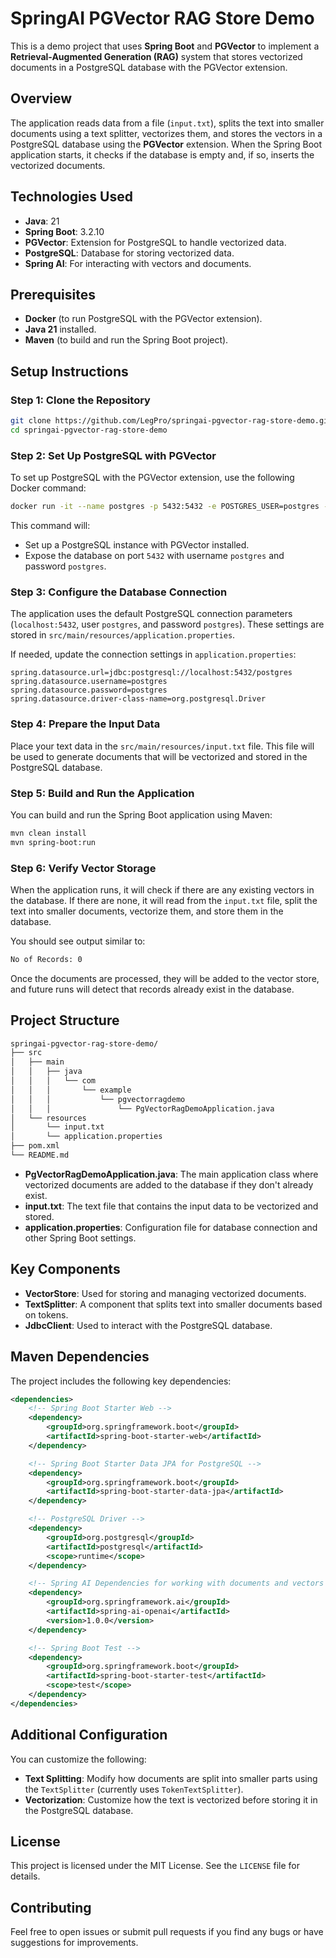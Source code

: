 
# SpringAI PGVector RAG Store Demo

This is a demo project that uses **Spring Boot** and **PGVector** to implement a **Retrieval-Augmented Generation (RAG)** system that stores vectorized documents in a PostgreSQL database with the PGVector extension.

## Overview

The application reads data from a file (`input.txt`), splits the text into smaller documents using a text splitter, vectorizes them, and stores the vectors in a PostgreSQL database using the **PGVector** extension. When the Spring Boot application starts, it checks if the database is empty and, if so, inserts the vectorized documents.

## Technologies Used

- **Java**: 21
- **Spring Boot**: 3.2.10
- **PGVector**: Extension for PostgreSQL to handle vectorized data.
- **PostgreSQL**: Database for storing vectorized data.
- **Spring AI**: For interacting with vectors and documents.

## Prerequisites

- **Docker** (to run PostgreSQL with the PGVector extension).
- **Java 21** installed.
- **Maven** (to build and run the Spring Boot project).

## Setup Instructions

### Step 1: Clone the Repository

```bash
git clone https://github.com/LegPro/springai-pgvector-rag-store-demo.git
cd springai-pgvector-rag-store-demo
```

### Step 2: Set Up PostgreSQL with PGVector

To set up PostgreSQL with the PGVector extension, use the following Docker command:

```bash
docker run -it --name postgres -p 5432:5432 -e POSTGRES_USER=postgres -e POSTGRES_PASSWORD=postgres pgvector/pgvector:0.7.4-pg16
```

This command will:

- Set up a PostgreSQL instance with PGVector installed.
- Expose the database on port `5432` with username `postgres` and password `postgres`.

### Step 3: Configure the Database Connection

The application uses the default PostgreSQL connection parameters (`localhost:5432`, user `postgres`, and password `postgres`). These settings are stored in `src/main/resources/application.properties`.

If needed, update the connection settings in `application.properties`:

```properties
spring.datasource.url=jdbc:postgresql://localhost:5432/postgres
spring.datasource.username=postgres
spring.datasource.password=postgres
spring.datasource.driver-class-name=org.postgresql.Driver
```

### Step 4: Prepare the Input Data

Place your text data in the `src/main/resources/input.txt` file. This file will be used to generate documents that will be vectorized and stored in the PostgreSQL database.

### Step 5: Build and Run the Application

You can build and run the Spring Boot application using Maven:

```bash
mvn clean install
mvn spring-boot:run
```

### Step 6: Verify Vector Storage

When the application runs, it will check if there are any existing vectors in the database. If there are none, it will read from the `input.txt` file, split the text into smaller documents, vectorize them, and store them in the database.

You should see output similar to:

```bash
No of Records: 0
```

Once the documents are processed, they will be added to the vector store, and future runs will detect that records already exist in the database.

## Project Structure

```bash
springai-pgvector-rag-store-demo/
├── src
│   ├── main
│   │   ├── java
│   │   │   └── com
│   │   │       └── example
│   │   │           └── pgvectorragdemo
│   │   │               └── PgVectorRagDemoApplication.java
│   └── resources
│       └── input.txt
│       └── application.properties
├── pom.xml
└── README.md
```

- **PgVectorRagDemoApplication.java**: The main application class where vectorized documents are added to the database if they don't already exist.
- **input.txt**: The text file that contains the input data to be vectorized and stored.
- **application.properties**: Configuration file for database connection and other Spring Boot settings.

## Key Components

- **VectorStore**: Used for storing and managing vectorized documents.
- **TextSplitter**: A component that splits text into smaller documents based on tokens.
- **JdbcClient**: Used to interact with the PostgreSQL database.

## Maven Dependencies

The project includes the following key dependencies:

```xml
<dependencies>
    <!-- Spring Boot Starter Web -->
    <dependency>
        <groupId>org.springframework.boot</groupId>
        <artifactId>spring-boot-starter-web</artifactId>
    </dependency>

    <!-- Spring Boot Starter Data JPA for PostgreSQL -->
    <dependency>
        <groupId>org.springframework.boot</groupId>
        <artifactId>spring-boot-starter-data-jpa</artifactId>
    </dependency>

    <!-- PostgreSQL Driver -->
    <dependency>
        <groupId>org.postgresql</groupId>
        <artifactId>postgresql</artifactId>
        <scope>runtime</scope>
    </dependency>

    <!-- Spring AI Dependencies for working with documents and vectors -->
    <dependency>
        <groupId>org.springframework.ai</groupId>
        <artifactId>spring-ai-openai</artifactId>
        <version>1.0.0</version>
    </dependency>

    <!-- Spring Boot Test -->
    <dependency>
        <groupId>org.springframework.boot</groupId>
        <artifactId>spring-boot-starter-test</artifactId>
        <scope>test</scope>
    </dependency>
</dependencies>
```

## Additional Configuration

You can customize the following:

- **Text Splitting**: Modify how documents are split into smaller parts using the `TextSplitter` (currently uses `TokenTextSplitter`).
- **Vectorization**: Customize how the text is vectorized before storing it in the PostgreSQL database.

## License

This project is licensed under the MIT License. See the `LICENSE` file for details.

## Contributing

Feel free to open issues or submit pull requests if you find any bugs or have suggestions for improvements.

